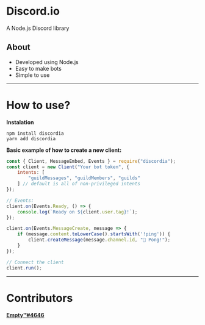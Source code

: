 # Discord.io

<p>A Node.js Discord library</p>

## About

- Developed using Node.js 
- Easy to make bots 
- Simple to use 

<hr>

# How to use?
**Instalation**
```sh-session
npm install discordia
yarn add discordia
```
**Basic example of how to create a new client:**
```js
const { Client, MessageEmbed, Events } = require("discordia");
const client = new Client("Your bot token", {
    intents: [
        "guildMessages", "guildMembers", "guilds"
    ] // default is all of non-privileged intents
});

// Events:
client.on(Events.Ready, () => {
    console.log(`Ready on ${client.user.tag}!`);
});

client.on(Events.MessageCreate, message => {
    if (message.content.toLowerCase().startsWith('!ping')) {
        client.createMessage(message.channel.id, "🏓 Pong!");
    }
});

// Connect the client
client.run();
```
<hr>

# Contributors
**[Empty™#4646](https://discord.com/users/1036018691562803260)**
